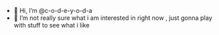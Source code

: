 - 👋 Hi, I’m @c-o-d-e-y-o-d-a
- 👀 I’m not really sure what i am interested in right now , just gonna play with stuff to see what i like
  

